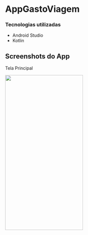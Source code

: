 # AppGastoViagem


### Tecnologias utilizadas
* Android Studio
* Kotlin



## Screenshots do App

Tela Principal
<div>
  <img src = "https://i.imgur.com/9Qyrtot.png" width="250" height="500" >
</div>


<br><br>


